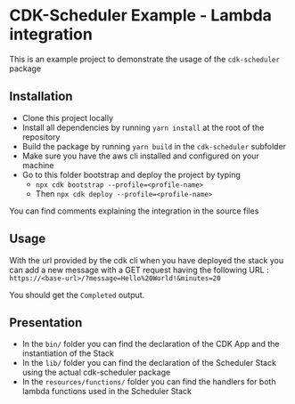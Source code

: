 # CDK-Scheduler Example - Lambda integration

This is an example project to demonstrate the usage of the `cdk-scheduler` package

## Installation

- Clone this project locally
- Install all dependencies by running `yarn install` at the root of the repository
- Build the package by running `yarn build` in the `cdk-scheduler` subfolder
- Make sure you have the aws cli installed and configured on your machine
- Go to this folder bootstrap and deploy the project by typing
  - `npx cdk bootstrap --profile=<profile-name>`
  - Then `npx cdk deploy --profile=<profile-name>`

You can find comments explaining the integration in the source files

## Usage

With the url provided by the cdk cli when you have deployed the stack you can add a new message with a GET request having the following URL :
`https://<base-url>/?message=Hello%20World!&minutes=20`

You should get the `Completed` output.

## Presentation

- In the `bin/` folder you can find the declaration of the CDK App and the instantiation of the Stack
- In the `lib/` folder you can find the declaration of the Scheduler Stack using the actual cdk-scheduler package
- In the `resources/functions/` folder you can find the handlers for both lambda functions used in the Scheduler Stack
